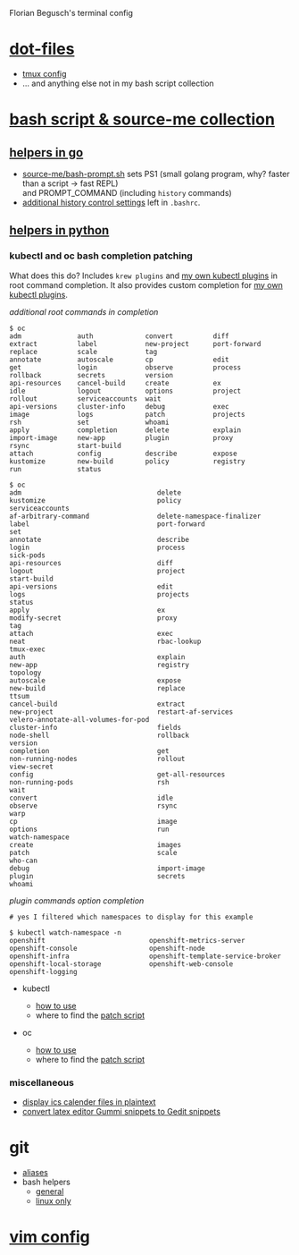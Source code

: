 Florian Begusch's terminal config

# [dot-files](https://github.com/diepfote/dot-files)
* [tmux config](https://github.com/diepfote/dot-files/blob/master/.tmux.conf)
* ... and anything else not in my bash script collection

# [bash script & source-me collection](https://github.com/diepfote/scripts)
## [helpers in go](https://github.com/diepfote/golang-tools)
* [source-me/bash-prompt.sh](https://github.com/diepfote/scripts/blob/3f150c0519b5ab020ac565aa5eebd2f471d057a9/source-me/bash-prompt.sh)
  sets PS1 (small golang program, why? faster than a script -> fast REPL)  
  and PROMPT_COMMAND (including `history` commands)
* [additional history control settings](https://github.com/diepfote/dot-files/blob/277ae930cbaa9a9261c176d8d4f7622d0ede4076/.bashrc#L6-L13) left in `.bashrc`.  

## [helpers in python](https://github.com/diepfote/python-tools)
### kubectl and oc bash completion patching  

What does this do? Includes `krew plugins` and [my own kubectl plugins](https://github.com/diepfote/scripts/tree/master/kubernetes/bin) in root command completion.
It also provides custom completion for [my own kubectl plugins](https://github.com/diepfote/scripts/tree/master/kubernetes/bin).

*additional root commands in completion*

```
$ oc
adm              auth             convert          diff             extract          label            new-project      port-forward     replace          scale            tag
annotate         autoscale        cp               edit             get              login            observe          process          rollback         secrets          version
api-resources    cancel-build     create           ex               idle             logout           options          project          rollout          serviceaccounts  wait
api-versions     cluster-info     debug            exec             image            logs             patch            projects         rsh              set              whoami
apply            completion       delete           explain          import-image     new-app          plugin           proxy            rsync            start-build
attach           config           describe         expose           kustomize        new-build        policy           registry         run              status
```
```
$ oc
adm                                  delete                               kustomize                            policy                               serviceaccounts
af-arbitrary-command                 delete-namespace-finalizer           label                                port-forward                         set
annotate                             describe                             login                                process                              sick-pods
api-resources                        diff                                 logout                               project                              start-build
api-versions                         edit                                 logs                                 projects                             status
apply                                ex                                   modify-secret                        proxy                                tag
attach                               exec                                 neat                                 rbac-lookup                          tmux-exec
auth                                 explain                              new-app                              registry                             topology
autoscale                            expose                               new-build                            replace                              ttsum
cancel-build                         extract                              new-project                          restart-af-services                  velero-annotate-all-volumes-for-pod
cluster-info                         fields                               node-shell                           rollback                             version
completion                           get                                  non-running-nodes                    rollout                              view-secret
config                               get-all-resources                    non-running-pods                     rsh                                  wait
convert                              idle                                 observe                              rsync                                warp
cp                                   image                                options                              run                                  watch-namespace
create                               images                               patch                                scale                                who-can
debug                                import-image                         plugin                               secrets                              whoami
```

*plugin commands option completion*

```
# yes I filtered which namespaces to display for this example

$ kubectl watch-namespace -n
openshift                          openshift-metrics-server
openshift-console                  openshift-node
openshift-infra                    openshift-template-service-broker
openshift-local-storage            openshift-web-console
openshift-logging
```

* kubectl 
  * [how to use](https://github.com/diepfote/dot-files/blob/4e18b3dce989972213431b57d096b3b6ca10d3d0/.bashrc#L124)  
  * where to find the [patch script](https://github.com/diepfote/python-tools/tree/master/kubectl-client)

* oc  
  * [how to use](https://github.com/diepfote/dot-files/blob/4e18b3dce989972213431b57d096b3b6ca10d3d0/.bashrc#L137)  
  * where to find the [patch script](https://github.com/diepfote/python-tools/tree/master/oc-client)

### miscellaneous
* [display ics calender files in plaintext](https://github.com/diepfote/python-tools/blob/master/show-ics.py)
* [convert latex editor Gummi snippets to Gedit snippets](https://github.com/diepfote/python-tools/blob/master/convert_gummi_snippets_to_gedit_snippets.py)


# git
* [aliases](https://github.com/diepfote/dot-files/blob/a2e4b1cc6bfe470d1c75760cb59665fec2b5c1ca/.gitconfig#L13)
* bash helpers
  * [general](https://github.com/diepfote/scripts/blob/3ac0081bbf178b4f9e630513e51c87bd8eee7527/source-me/posix-compliant-shells.sh#L589)
  * [linux only](https://github.com/diepfote/scripts/blob/703963f7ace80a5b61e182b09cb0884e547be436/source-me/linux/posix-compliant-shells.sh#L179)

# [vim config](https://github.com/diepfote/vim-config)
